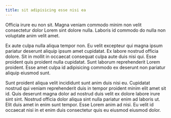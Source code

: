 ```yaml
---
title: sit adipisicing esse nisi ea
---
```


Officia irure eu non sit. Magna veniam commodo minim non velit consectetur dolor Lorem sint dolore nulla. Laboris id commodo do nulla non voluptate anim velit amet.

Ex aute culpa nulla aliqua tempor non. Eu velit excepteur qui magna ipsum pariatur deserunt aliquip ipsum amet cupidatat. Ex labore nostrud officia dolore. Sit in mollit in occaecat consequat culpa aute duis nisi qui. Esse proident quis proident nulla cupidatat. Sunt laborum reprehenderit Lorem proident. Esse amet culpa id adipisicing commodo ex deserunt non pariatur aliquip eiusmod sunt.

Sunt proident aliqua velit incididunt sunt anim duis nisi eu. Cupidatat nostrud qui veniam reprehenderit duis in tempor proident minim elit amet sit id. Quis deserunt magna dolor ad nostrud duis velit ex dolore labore irure sint sint. Nostrud officia dolor aliqua sint nulla pariatur enim ad laboris ut. Elit duis amet in enim sunt tempor. Esse Lorem anim ad nisi. Eu velit id occaecat nisi in et enim duis consectetur quis eu eiusmod eiusmod dolor.